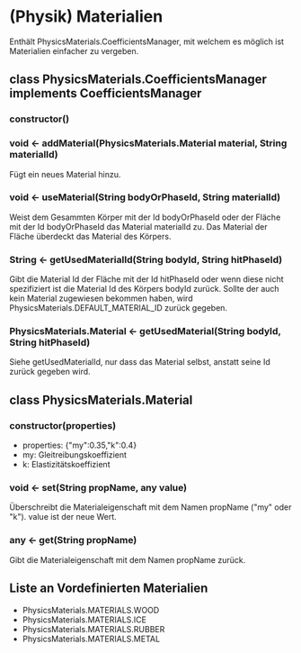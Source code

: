 # (Physik) Materialien

Enthält PhysicsMaterials.CoefficientsManager, mit welchem es möglich ist Materialien einfacher zu vergeben. 

## class PhysicsMaterials.CoefficientsManager implements CoefficientsManager
### constructor()
### void <- addMaterial(PhysicsMaterials.Material material, String materialId)
Fügt ein neues Material hinzu.
### void <- useMaterial(String bodyOrPhaseId, String materialId)
Weist dem Gesammten Körper mit der Id bodyOrPhaseId oder der Fläche mit der Id bodyOrPhaseId das Material materialId zu. Das Material der Fläche überdeckt das Material des Körpers.
### String <- getUsedMaterialId(String bodyId, String hitPhaseId)
Gibt die Material Id der Fläche mit der Id hitPhaseId oder wenn diese nicht spezifiziert ist die Material Id des Körpers bodyId zurück.
Sollte der auch kein Material zugewiesen bekommen haben, wird PhysicsMaterials.DEFAULT_MATERIAL_ID zurück gegeben.
### PhysicsMaterials.Material <- getUsedMaterial(String bodyId, String hitPhaseId)
Siehe getUsedMaterialId, nur dass das Material selbst, anstatt seine Id zurück gegeben wird.

## class PhysicsMaterials.Material
### constructor(properties)
- properties: {"my":0.35,"k":0.4}  
- my: Gleitreibungskoeffizient  
- k: Elastizitätskoeffizient  
### void <- set(String propName, any value)
Überschreibt die Materialeigenschaft mit dem Namen propName ("my" oder "k"). value ist der neue Wert.
### any <- get(String propName)
Gibt die Materialeigenschaft mit dem Namen propName zurück.

## Liste an Vordefinierten Materialien
- PhysicsMaterials.MATERIALS.WOOD
- PhysicsMaterials.MATERIALS.ICE
- PhysicsMaterials.MATERIALS.RUBBER
- PhysicsMaterials.MATERIALS.METAL
